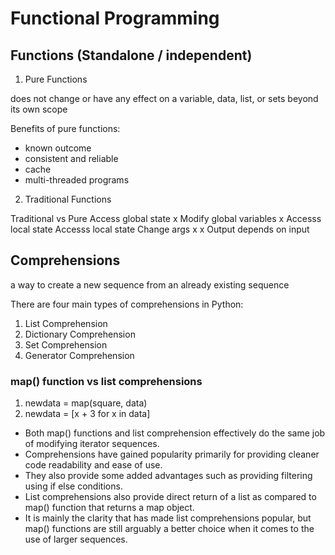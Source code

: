 # Functional Programming

## Functions (Standalone / independent)

1. Pure Functions

does not change or have any effect on a variable, data, list, or sets beyond its own scope

Benefits of pure functions:
- known outcome
- consistent and reliable
- cache
- multi-threaded programs


2. Traditional Functions


Traditional         vs          Pure
Access global state             x
Modify global variables         x
Accesss local state             Accesss local state
Change args                     x
x                               Output depends on input


## Comprehensions
a way to create a new sequence from an already existing sequence

There are four main types of comprehensions in Python:
1. List Comprehension
2. Dictionary Comprehension
3. Set Comprehension
4. Generator Comprehension


### map() function vs list comprehensions

1. newdata = map(square, data)
2. newdata = [x + 3 for x in data]

- Both map() functions and list comprehension effectively do the same job of modifying iterator sequences.
- Comprehensions have gained popularity primarily for providing cleaner code readability and ease of use. 
- They also provide some added advantages such as providing filtering using if else conditions.
- List comprehensions also provide direct return of a list as compared to map() function that returns a map object. 
- It is mainly the clarity that has made list comprehensions popular, but map() functions are still arguably a better choice when it comes to the use of larger sequences.